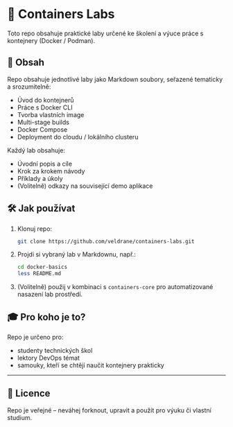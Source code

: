 # 🧪 Containers Labs

Toto repo obsahuje praktické laby určené ke školení a výuce práce s kontejnery (Docker / Podman).

## 📂 Obsah

Repo obsahuje jednotlivé laby jako Markdown soubory, seřazené tematicky a srozumitelně:

- Úvod do kontejnerů
- Práce s Docker CLI
- Tvorba vlastních image
- Multi-stage builds
- Docker Compose
- Deployment do cloudu / lokálního clusteru

Každý lab obsahuje:
- Úvodní popis a cíle
- Krok za krokem návody
- Příklady a úkoly
- (Volitelně) odkazy na související demo aplikace

## 🛠 Jak používat

1. Klonuj repo:
   ```bash
   git clone https://github.com/veldrane/containers-labs.git
   ```

2. Projdi si vybraný lab v Markdownu, např.:
   ```bash
   cd docker-basics
   less README.md
   ```

3. (Volitelně) použij v kombinaci s `containers-core` pro automatizované nasazení lab prostředí.

## 🎓 Pro koho je to?

Repo je určeno pro:
- studenty technických škol
- lektory DevOps témat
- samouky, kteří se chtějí naučit kontejnery prakticky

---

## 📌 Licence

Repo je veřejné – neváhej forknout, upravit a použít pro výuku či vlastní studium.